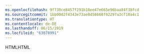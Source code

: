 ```yaml
---
ms.openlocfilehash: 9f738ce8457f291b18ee47e665e96baa84f38fcd
ms.sourcegitcommit: 1bb00d2f4343e73ae8d58668f02297a3cf10a4c1
ms.translationtype: HT
ms.contentlocale: de-DE
ms.lasthandoff: 06/15/2019
ms.locfileid: "63878991"
---
```

<span data-ttu-id="42be6-101">HTML</span><span class="sxs-lookup"><span data-stu-id="42be6-101">HTML</span></span>